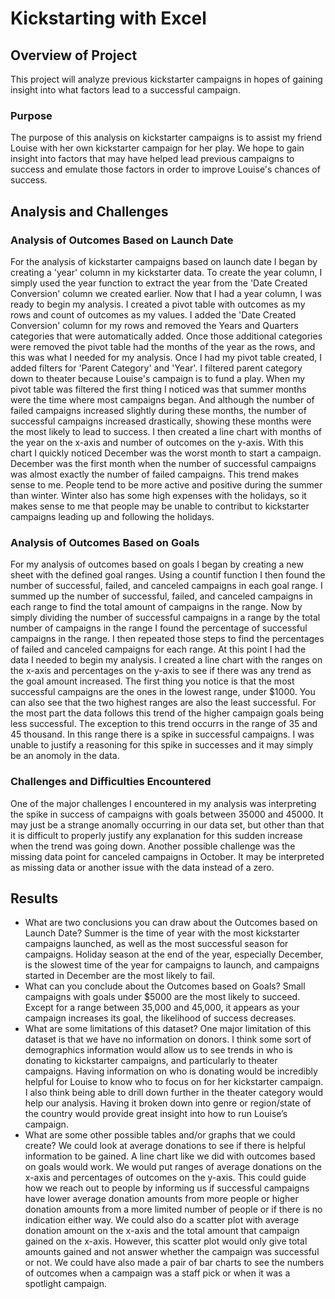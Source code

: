 # Kickstarting with Excel

## Overview of Project
This project will analyze previous kickstarter campaigns in hopes of gaining insight into what factors lead to a successful campaign.
### Purpose
The purpose of this analysis on kickstarter campaigns is to assist my friend Louise with her own kickstarter campaign for her play.  We hope to gain insight into factors that may have helped lead previous campaigns to success and emulate those factors in order to improve Louise's chances of success. 

## Analysis and Challenges

### Analysis of Outcomes Based on Launch Date
For the analysis of kickstarter campaigns based on launch date I began by creating a 'year' column in my kickstarter data.  To create the year column, I simply used the year function to extract the year from the 'Date Created Conversion' column we created earlier. Now that I had a year column, I was ready to begin my analysis.  I created a pivot table with outcomes as my rows and count of outcomes as my values.  I added the 'Date Created Conversion' column for my rows and removed the Years and Quarters categories that were automatically added.  Once those additional categories were removed the pivot table had the months of the year as the rows, and this was what I needed for my analysis.  Once I had my pivot table created, I added filters for 'Parent Category' and 'Year'.  I filtered parent category down to theater because Louise's campaign is to fund a play.  When my pivot table was filtered the first thing I noticed was that summer months were the time where most campaigns began.  And although the number of failed campaigns increased slightly during these months, the number of successful campaigns increased drastically, showing these months were the most likely to lead to success.  I then created a line chart with months of the year on the x-axis and number of outcomes on the y-axis.  With this chart I quickly noticed December was the worst month to start a campaign.  December was the first month when the number of successful campaigns was almost exactly the number of failed campaigns.  This trend makes sense to me.  People tend to be more active and positive during the summer than winter.  Winter also has some high expenses with the holidays, so it makes sense to me that people may be unable to contribut to kickstarter campaigns leading up and following the holidays.
### Analysis of Outcomes Based on Goals
For my analysis of outcomes based on goals I began by creating a new sheet with the defined goal ranges.  Using a countif function I then found the number of successful, failed, and canceled campaigns in each goal range.  I summed up the number of successful, failed, and canceled campaigns in each range to find the total amount of campaigns in the range.  Now by simply dividing the number of successful campaigns in a range by the total number of campaigns in the range I found the percentage of successful campaigns in the range.  I then repeated those steps to find the percentages of failed and canceled campaigns for each range.  At this point I had the data I needed to begin my analysis.  I created a line chart with the ranges on the x-axis and percentages on the y-axis to see if there was any trend as the goal amount increased.  The first thing you notice is that the most successful campaigns are the ones in the lowest range, under $1000.  You can also see that the two highest ranges are also the least successful.  For the most part the data follows this trend of the higher campaign goals being less successful.  The exception to this trend occurrs in the range of 35 and 45 thousand. In this range there is a spike in successful campaigns. I was unable to justify a reasoning for this spike in successes and it may simply be an anomoly in the data.  
### Challenges and Difficulties Encountered
One of the major challenges I encountered in my analysis was interpreting the spike in success of campaigns with goals between 35000 and 45000.  It may just be a strange anomally occurring in our data set, but other than that it is difficult to properly justify any explanation for this sudden increase when the trend was going down. Another possible challenge was the missing data point for canceled campaigns in October.  It may be interpreted as missing data or another issue with the data instead of a zero.
 
## Results

- What are two conclusions you can draw about the Outcomes based on Launch Date?
Summer is the time of year with the most kickstarter campaigns launched, as well as the most successful season for campaigns.  Holiday season at the end of the year, especially December, is the slowest time of the year for campaigns to launch, and campaigns started in December are the most likely to fail.  
- What can you conclude about the Outcomes based on Goals?
Small campaigns with goals under $5000 are the most likely to succeed.  Except for a range between 35,000 and 45,000, it appears as your campaign increases its goal, the likelihood of success decreases.
- What are some limitations of this dataset?
One major limitation of this dataset is that we have no information on donors.  I think some sort of demographics information would allow us to see trends in who is donating to kickstarter campaigns, and particularly to theater campaigns.  Having information on who is donating would be incredibly helpful for Louise to know who to focus on for her kickstarter campaign.  I also think being able to drill down further in the theater category would help our analysis.  Having it broken down into genre or region/state of the country would provide great insight into how to run Louise’s campaign.
- What are some other possible tables and/or graphs that we could create?
We could look at average donations to see if there is helpful information to be gained.  A line chart like we did with outcomes based on goals would work.  We would put ranges of average donations on the x-axis and percentages of outcomes on the y-axis.  This could guide how we reach out to people by informing us if successful campaigns have lower average donation amounts from more people or higher donation amounts from a more limited number of people or if there is no indication either way.  We could also do a scatter plot with average donation amount on the x-axis and the total amount that campaign gained on the x-axis.  However, this scatter plot would only give total amounts gained and not answer whether the campaign was successful or not.  We could have also made a pair of bar charts to see the numbers of outcomes when a campaign was a staff pick or when it was a spotlight campaign.   
